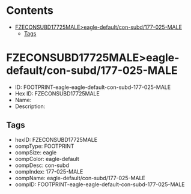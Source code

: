 



Contents
========

* [FZECONSUBD17725MALE>eagle-default/con-subd/177-025-MALE](#fzeconsubd17725maleeagle-defaultcon-subd177-025-male)
	* [Tags](#tags)

# FZECONSUBD17725MALE>eagle-default/con-subd/177-025-MALE

- ID: FOOTPRINT-eagle-eagle-default-con-subd-177-025-MALE
- Hex ID: FZECONSUBD17725MALE
- Name: 
- Description: 

## Tags

- hexID: FZECONSUBD17725MALE
- oompType: FOOTPRINT
- oompSize: eagle
- oompColor: eagle-default
- oompDesc: con-subd
- oompIndex: 177-025-MALE
- oompName: eagle-default/con-subd/177-025-MALE
- oompID: FOOTPRINT-eagle-eagle-default-con-subd-177-025-MALE
